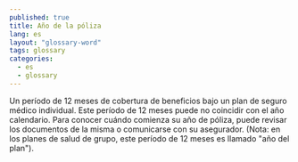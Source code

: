 ```yaml
---
published: true
title: Año de la póliza
lang: es
layout: "glossary-word"
tags: glossary
categories:
  - es
  - glossary
---
```


Un período de 12 meses de cobertura de beneficios bajo un plan de seguro médico individual. Este período de 12 meses puede no coincidir con el año calendario. Para conocer cuándo comienza su año de póliza, puede revisar los documentos de la misma o comunicarse con su asegurador. (Nota: en los planes de salud de grupo, este período de 12 meses es llamado "año del plan").
